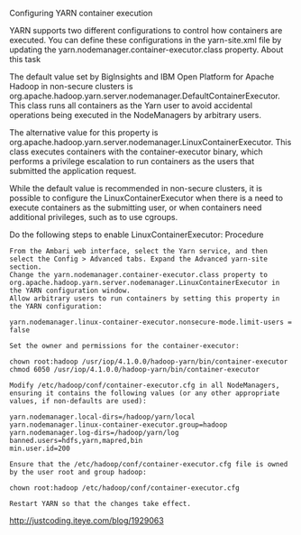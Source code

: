 Configuring YARN container execution

YARN supports two different configurations to control how containers are executed. You can define these configurations in the yarn-site.xml file by updating the yarn.nodemanager.container-executor.class property.
About this task

The default value set by BigInsights and IBM Open Platform for Apache Hadoop in non-secure clusters is org.apache.hadoop.yarn.server.nodemanager.DefaultContainerExecutor. This class runs all containers as the Yarn user to avoid accidental operations being executed in the NodeManagers by arbitrary users.

The alternative value for this property is org.apache.hadoop.yarn.server.nodemanager.LinuxContainerExecutor. This class executes containers with the container-executor binary, which performs a privilege escalation to run containers as the users that submitted the application request.

While the default value is recommended in non-secure clusters, it is possible to configure the LinuxContainerExecutor when there is a need to execute containers as the submitting user, or when containers need additional privileges, such as to use cgroups.

Do the following steps to enable LinuxContainerExecutor:
Procedure

    From the Ambari web interface, select the Yarn service, and then select the Config > Advanced tabs. Expand the Advanced yarn-site section.
    Change the yarn.nodemanager.container-executor.class property to org.apache.hadoop.yarn.server.nodemanager.LinuxContainerExecutor in the YARN configuration window.
    Allow arbitrary users to run containers by setting this property in the YARN configuration:

    yarn.nodemanager.linux-container-executor.nonsecure-mode.limit-users = false

    Set the owner and permissions for the container-executor:

    chown root:hadoop /usr/iop/4.1.0.0/hadoop-yarn/bin/container-executor 
    chmod 6050 /usr/iop/4.1.0.0/hadoop-yarn/bin/container-executor

    Modify /etc/hadoop/conf/container-executor.cfg in all NodeManagers, ensuring it contains the following values (or any other appropriate values, if non-defaults are used):

    yarn.nodemanager.local-dirs=/hadoop/yarn/local 
    yarn.nodemanager.linux-container-executor.group=hadoop 
    yarn.nodemanager.log-dirs=/hadoop/yarn/log 
    banned.users=hdfs,yarn,mapred,bin 
    min.user.id=200

    Ensure that the /etc/hadoop/conf/container-executor.cfg file is owned by the user root and group hadoop:

    chown root:hadoop /etc/hadoop/conf/container-executor.cfg

    Restart YARN so that the changes take effect.

http://justcoding.iteye.com/blog/1929063
